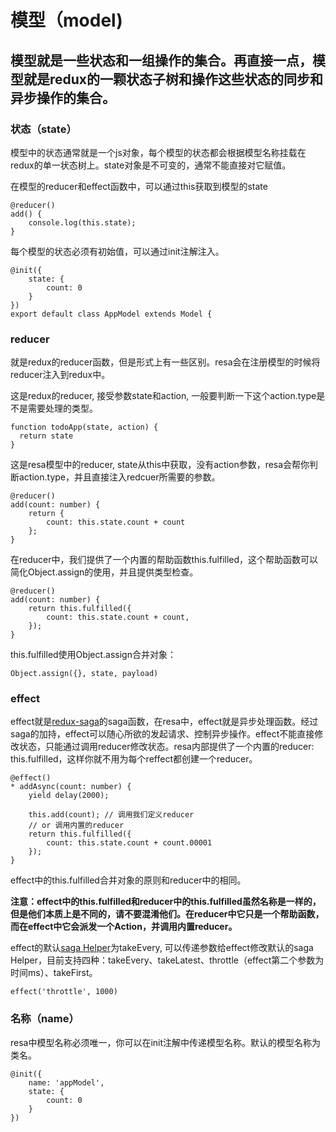 # 模型（model)

## 模型就是一些状态和一组操作的集合。再直接一点，模型就是redux的一颗状态子树和操作这些状态的同步和异步操作的集合。

### 状态（state）
模型中的状态通常就是一个js对象，每个模型的状态都会根据模型名称挂载在redux的单一状态树上。state对象是不可变的，通常不能直接对它赋值。

在模型的reducer和effect函数中，可以通过this获取到模型的state
```
@reducer()
add() {
    console.log(this.state);
}
```

每个模型的状态必须有初始值，可以通过init注解注入。
```
@init({
    state: {
        count: 0
    }
})
export default class AppModel extends Model {

```

### reducer
就是redux的reducer函数，但是形式上有一些区别。resa会在注册模型的时候将reducer注入到redux中。

这是redux的reducer, 接受参数state和action, 一般要判断一下这个action.type是不是需要处理的类型。
```
function todoApp(state, action) {
  return state
}
```
这是resa模型中的reducer, state从this中获取，没有action参数，resa会帮你判断action.type，并且直接注入redcuer所需要的参数。
```
@reducer()
add(count: number) {
    return {
        count: this.state.count + count
    };
}
```
在reducer中，我们提供了一个内置的帮助函数this.fulfilled，这个帮助函数可以简化Object.assign的使用，并且提供类型检查。
```
@reducer()
add(count: number) {
    return this.fulfilled({
        count: this.state.count + count,
    });
}
```
this.fulfilled使用Object.assign合并对象：
```
Object.assign({}, state, payload)
```

### effect
effect就是[redux-saga](https://github.com/redux-saga/redux-saga)的saga函数，在resa中，effect就是异步处理函数。经过saga的加持，effect可以随心所欲的发起请求、控制异步操作。effect不能直接修改状态，只能通过调用reducer修改状态。resa内部提供了一个内置的reducer: this.fulfilled，这样你就不用为每个reffect都创建一个reducer。
```
@effect()
* addAsync(count: number) {
    yield delay(2000);

    this.add(count); // 调用我们定义reducer
    // or 调用内置的reducer
    return this.fulfilled({
        count: this.state.count + count.00001
    });
}
```
effect中的this.fulfilled合并对象的原则和reducer中的相同。

**注意：effect中的this.fulfilled和reducer中的this.fulfilled虽然名称是一样的，但是他们本质上是不同的，请不要混淆他们。在reducer中它只是一个帮助函数，而在effect中它会派发一个Action，并调用内置reducer。**

effect的默认[saga Helper](https://redux-saga.js.org/docs/api/index.html#saga-helpers)为takeEvery, 可以传递参数给effect修改默认的saga Helper，目前支持四种：takeEvery、takeLatest、throttle（effect第二个参数为时间ms）、takeFirst。
```
effect('throttle', 1000)
```

### 名称（name）
resa中模型名称必须唯一，你可以在init注解中传递模型名称。默认的模型名称为类名。
```
@init({
    name: 'appModel',
    state: {
        count: 0
    }
})
```


